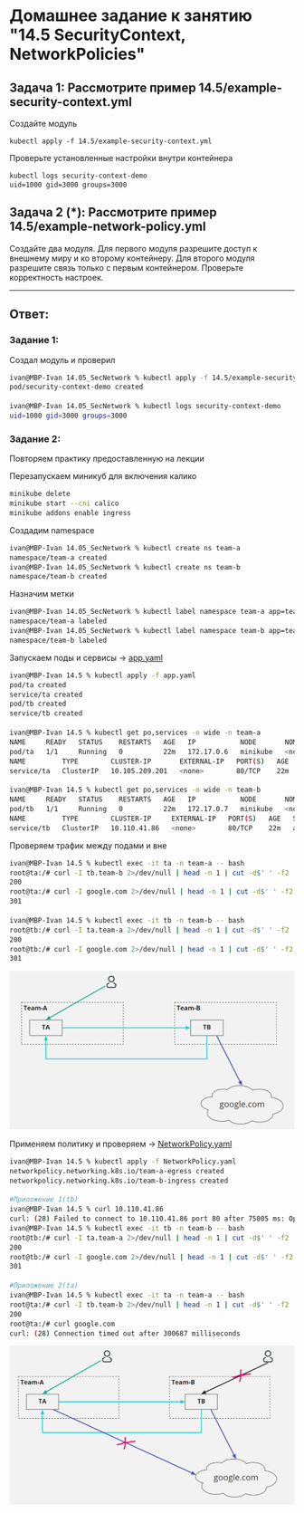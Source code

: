 # Домашнее задание к занятию "14.5 SecurityContext, NetworkPolicies"

## Задача 1: Рассмотрите пример 14.5/example-security-context.yml

Создайте модуль

```
kubectl apply -f 14.5/example-security-context.yml
```

Проверьте установленные настройки внутри контейнера

```
kubectl logs security-context-demo
uid=1000 gid=3000 groups=3000
```

## Задача 2 (*): Рассмотрите пример 14.5/example-network-policy.yml

Создайте два модуля. Для первого модуля разрешите доступ к внешнему миру
и ко второму контейнеру. Для второго модуля разрешите связь только с
первым контейнером. Проверьте корректность настроек.

---

## Ответ:

### Задание 1:

Создал модуль и проверил
```bash
ivan@MBP-Ivan 14.05_SecNetwork % kubectl apply -f 14.5/example-security-context.yml
pod/security-context-demo created

ivan@MBP-Ivan 14.05_SecNetwork % kubectl logs security-context-demo
uid=1000 gid=3000 groups=3000
```

### Задание 2:

Повторяем практику предоставленную на лекции

Перезапускаем миникуб для включения калико
```bash
minikube delete
minikube start --cni calico
minikube addons enable ingress
```

Создадим namespace
```bash
ivan@MBP-Ivan 14.05_SecNetwork % kubectl create ns team-a
namespace/team-a created
ivan@MBP-Ivan 14.05_SecNetwork % kubectl create ns team-b
namespace/team-b created
```

Назначим метки
```bash
ivan@MBP-Ivan 14.05_SecNetwork % kubectl label namespace team-a app=team-a
namespace/team-a labeled
ivan@MBP-Ivan 14.05_SecNetwork % kubectl label namespace team-b app=team-b
namespace/team-b labeled
```

Запускаем поды и сервисы -> [app.yaml](./14.5/app.yaml) 
```bash
ivan@MBP-Ivan 14.5 % kubectl apply -f app.yaml
pod/ta created
service/ta created
pod/tb created
service/tb created

ivan@MBP-Ivan 14.5 % kubectl get po,services -o wide -n team-a
NAME     READY   STATUS    RESTARTS   AGE   IP           NODE       NOMINATED NODE   READINESS GATES
pod/ta   1/1     Running   0          22m   172.17.0.6   minikube   <none>           <none>
NAME         TYPE        CLUSTER-IP       EXTERNAL-IP   PORT(S)   AGE   SELECTOR
service/ta   ClusterIP   10.105.209.201   <none>        80/TCP    22m   app=ta

ivan@MBP-Ivan 14.5 % kubectl get po,services -o wide -n team-b
NAME     READY   STATUS    RESTARTS   AGE   IP           NODE       NOMINATED NODE   READINESS GATES
pod/tb   1/1     Running   0          22m   172.17.0.7   minikube   <none>           <none>
NAME         TYPE        CLUSTER-IP     EXTERNAL-IP   PORT(S)   AGE   SELECTOR
service/tb   ClusterIP   10.110.41.86   <none>        80/TCP    22m   app=tb
```

Проверяем трафик между подами и вне
```bash
ivan@MBP-Ivan 14.5 % kubectl exec -it ta -n team-a -- bash
root@ta:/# curl -I tb.team-b 2>/dev/null | head -n 1 | cut -d$' ' -f2
200
root@ta:/# curl -I google.com 2>/dev/null | head -n 1 | cut -d$' ' -f2
301

ivan@MBP-Ivan 14.5 % kubectl exec -it tb -n team-b -- bash
root@tb:/# curl -I ta.team-a 2>/dev/null | head -n 1 | cut -d$' ' -f2
200
root@tb:/# curl -I google.com 2>/dev/null | head -n 1 | cut -d$' ' -f2
301
```

<p align="center">
<img src="./assets/1.png">
</p>

Применяем политику и проверяем -> [NetworkPolicy.yaml](./14.5/NetworkPolicy.yaml) 
```bash
ivan@MBP-Ivan 14.5 % kubectl apply -f NetworkPolicy.yaml             
networkpolicy.networking.k8s.io/team-a-egress created
networkpolicy.networking.k8s.io/team-b-ingress created

#Приложение 1(tb)
ivan@MBP-Ivan 14.5 % curl 10.110.41.86
curl: (28) Failed to connect to 10.110.41.86 port 80 after 75005 ms: Operation timed out
ivan@MBP-Ivan 14.5 % kubectl exec -it tb -n team-b -- bash
root@tb:/# curl -I ta.team-a 2>/dev/null | head -n 1 | cut -d$' ' -f2
200
root@tb:/# curl -I google.com 2>/dev/null | head -n 1 | cut -d$' ' -f2
301

#Приложение 2(ta)
ivan@MBP-Ivan 14.5 % kubectl exec -it ta -n team-a -- bash
root@ta:/# curl -I tb.team-b 2>/dev/null | head -n 1 | cut -d$' ' -f2
200
root@ta:/# curl google.com
curl: (28) Connection timed out after 300687 milliseconds
```

<p align="center">
<img src="./assets/2.png">
</p>